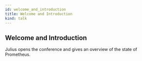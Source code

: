```yaml
---
id: welcome_and_introduction
title: Welcome and Introduction
kind: talk
---
```


## Welcome and Introduction

Julius opens the conference and gives an overview of the state of Prometheus.
